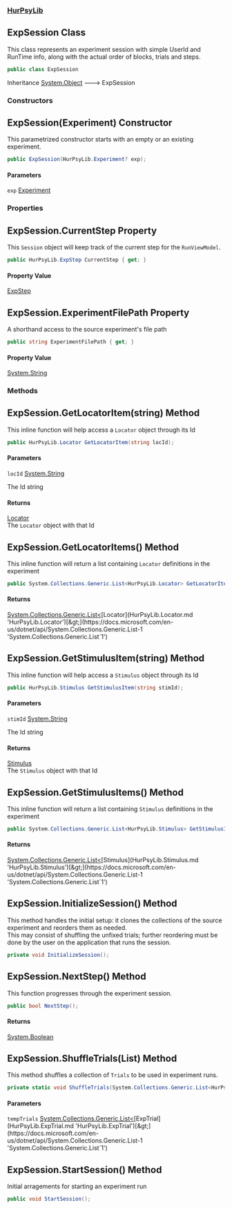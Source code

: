 ### [HurPsyLib](HurPsyLib.md 'HurPsyLib')

## ExpSession Class

This class represents an experiment session with simple UserId and RunTime info, along with the actual order of blocks, trials and steps.

```csharp
public class ExpSession
```

Inheritance [System.Object](https://docs.microsoft.com/en-us/dotnet/api/System.Object 'System.Object') &#129106; ExpSession
### Constructors

<a name='HurPsyLib.ExpSession.ExpSession(HurPsyLib.Experiment)'></a>

## ExpSession(Experiment) Constructor

This parametrized constructor starts with an empty or an existing experiment.

```csharp
public ExpSession(HurPsyLib.Experiment? exp);
```
#### Parameters

<a name='HurPsyLib.ExpSession.ExpSession(HurPsyLib.Experiment).exp'></a>

`exp` [Experiment](HurPsyLib.Experiment.md 'HurPsyLib.Experiment')
### Properties

<a name='HurPsyLib.ExpSession.CurrentStep'></a>

## ExpSession.CurrentStep Property

This `Session` object will keep track of the current step for the `RunViewModel`.

```csharp
public HurPsyLib.ExpStep CurrentStep { get; }
```

#### Property Value
[ExpStep](HurPsyLib.ExpStep.md 'HurPsyLib.ExpStep')

<a name='HurPsyLib.ExpSession.ExperimentFilePath'></a>

## ExpSession.ExperimentFilePath Property

A shorthand access to the source experiment's file path

```csharp
public string ExperimentFilePath { get; }
```

#### Property Value
[System.String](https://docs.microsoft.com/en-us/dotnet/api/System.String 'System.String')
### Methods

<a name='HurPsyLib.ExpSession.GetLocatorItem(string)'></a>

## ExpSession.GetLocatorItem(string) Method

This inline function will help access a `Locator` object through its Id

```csharp
public HurPsyLib.Locator GetLocatorItem(string locId);
```
#### Parameters

<a name='HurPsyLib.ExpSession.GetLocatorItem(string).locId'></a>

`locId` [System.String](https://docs.microsoft.com/en-us/dotnet/api/System.String 'System.String')

The Id string

#### Returns
[Locator](HurPsyLib.Locator.md 'HurPsyLib.Locator')  
The `Locator` object with that Id

<a name='HurPsyLib.ExpSession.GetLocatorItems()'></a>

## ExpSession.GetLocatorItems() Method

This inline function will return a list containing `Locator` definitions in the experiment

```csharp
public System.Collections.Generic.List<HurPsyLib.Locator> GetLocatorItems();
```

#### Returns
[System.Collections.Generic.List&lt;](https://docs.microsoft.com/en-us/dotnet/api/System.Collections.Generic.List-1 'System.Collections.Generic.List`1')[Locator](HurPsyLib.Locator.md 'HurPsyLib.Locator')[&gt;](https://docs.microsoft.com/en-us/dotnet/api/System.Collections.Generic.List-1 'System.Collections.Generic.List`1')

<a name='HurPsyLib.ExpSession.GetStimulusItem(string)'></a>

## ExpSession.GetStimulusItem(string) Method

This inline function will help access a `Stimulus` object through its Id

```csharp
public HurPsyLib.Stimulus GetStimulusItem(string stimId);
```
#### Parameters

<a name='HurPsyLib.ExpSession.GetStimulusItem(string).stimId'></a>

`stimId` [System.String](https://docs.microsoft.com/en-us/dotnet/api/System.String 'System.String')

The Id string

#### Returns
[Stimulus](HurPsyLib.Stimulus.md 'HurPsyLib.Stimulus')  
The `Stimulus` object with that Id

<a name='HurPsyLib.ExpSession.GetStimulusItems()'></a>

## ExpSession.GetStimulusItems() Method

This inline function will return a list containing `Stimulus` definitions in the experiment

```csharp
public System.Collections.Generic.List<HurPsyLib.Stimulus> GetStimulusItems();
```

#### Returns
[System.Collections.Generic.List&lt;](https://docs.microsoft.com/en-us/dotnet/api/System.Collections.Generic.List-1 'System.Collections.Generic.List`1')[Stimulus](HurPsyLib.Stimulus.md 'HurPsyLib.Stimulus')[&gt;](https://docs.microsoft.com/en-us/dotnet/api/System.Collections.Generic.List-1 'System.Collections.Generic.List`1')

<a name='HurPsyLib.ExpSession.InitializeSession()'></a>

## ExpSession.InitializeSession() Method

This method handles the initial setup: it clones the collections of the source experiment and reorders them as needed.  
This may consist of shuffling the unfixed trials; further reordering must be done by the user on the application that runs the session.

```csharp
private void InitializeSession();
```

<a name='HurPsyLib.ExpSession.NextStep()'></a>

## ExpSession.NextStep() Method

This function progresses through the experiment session.

```csharp
public bool NextStep();
```

#### Returns
[System.Boolean](https://docs.microsoft.com/en-us/dotnet/api/System.Boolean 'System.Boolean')

<a name='HurPsyLib.ExpSession.ShuffleTrials(System.Collections.Generic.List_HurPsyLib.ExpTrial_)'></a>

## ExpSession.ShuffleTrials(List<ExpTrial>) Method

This method shuffles a collection of `Trials` to be used in experiment runs.

```csharp
private static void ShuffleTrials(System.Collections.Generic.List<HurPsyLib.ExpTrial> tempTrials);
```
#### Parameters

<a name='HurPsyLib.ExpSession.ShuffleTrials(System.Collections.Generic.List_HurPsyLib.ExpTrial_).tempTrials'></a>

`tempTrials` [System.Collections.Generic.List&lt;](https://docs.microsoft.com/en-us/dotnet/api/System.Collections.Generic.List-1 'System.Collections.Generic.List`1')[ExpTrial](HurPsyLib.ExpTrial.md 'HurPsyLib.ExpTrial')[&gt;](https://docs.microsoft.com/en-us/dotnet/api/System.Collections.Generic.List-1 'System.Collections.Generic.List`1')

<a name='HurPsyLib.ExpSession.StartSession()'></a>

## ExpSession.StartSession() Method

Initial arragements for starting an experiment run

```csharp
public void StartSession();
```